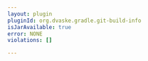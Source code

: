 ```yaml
---
layout: plugin
pluginId: org.dvaske.gradle.git-build-info
isJarAvailable: true
error: NONE
violations: []

---
```

